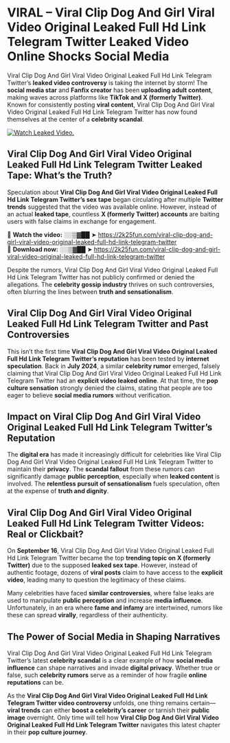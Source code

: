 # VIRAL – Viral Clip Dog And Girl Viral Video Original Leaked Full Hd Link Telegram Twitter Leaked Video Online Shocks Social Media 

Viral Clip Dog And Girl Viral Video Original Leaked Full Hd Link Telegram Twitter’s **leaked video controversy** is taking the internet by storm! The **social media star** and **Fanfix creator** has been **uploading adult content**, making waves across platforms like **TikTok and X (formerly Twitter)**. Known for consistently posting **viral content**, Viral Clip Dog And Girl Viral Video Original Leaked Full Hd Link Telegram Twitter has now found themselves at the center of a **celebrity scandal**.  

[![Watch Leaked Video.](https://miro.medium.com/v2/resize:fit:828/format:webp/1*cilzJN44JGOrTw9NJCrNHA.gif "Watch Leaked Video")](https://2k25fun.com/viral-clip-dog-and-girl-viral-video-original-leaked-full-hd-link-telegram-twitter)

## **Viral Clip Dog And Girl Viral Video Original Leaked Full Hd Link Telegram Twitter Leaked Tape: What’s the Truth?**  
Speculation about **Viral Clip Dog And Girl Viral Video Original Leaked Full Hd Link Telegram Twitter’s sex tape** began circulating after multiple **Twitter trends** suggested that the video was available online. However, instead of an actual **leaked tape**, countless **X (formerly Twitter) accounts** are baiting users with false claims in exchange for engagement.  

🔹 **Watch the video:** ░░▒▓██ ➤ https://2k25fun.com/viral-clip-dog-and-girl-viral-video-original-leaked-full-hd-link-telegram-twitter  
🔹 **Download now:** ░░▒▓██ ➤ https://2k25fun.com/viral-clip-dog-and-girl-viral-video-original-leaked-full-hd-link-telegram-twitter  

Despite the rumors, Viral Clip Dog And Girl Viral Video Original Leaked Full Hd Link Telegram Twitter has not publicly confirmed or denied the allegations. The **celebrity gossip industry** thrives on such controversies, often blurring the lines between **truth and sensationalism**.  

## **Viral Clip Dog And Girl Viral Video Original Leaked Full Hd Link Telegram Twitter and Past Controversies**  
This isn’t the first time **Viral Clip Dog And Girl Viral Video Original Leaked Full Hd Link Telegram Twitter’s reputation** has been tested by **internet speculation**. Back in **July 2024**, a similar **celebrity rumor** emerged, falsely claiming that Viral Clip Dog And Girl Viral Video Original Leaked Full Hd Link Telegram Twitter had an **explicit video leaked online**. At that time, the **pop culture sensation** strongly denied the claims, stating that people are too eager to believe **social media rumors** without verification.  

## **Impact on Viral Clip Dog And Girl Viral Video Original Leaked Full Hd Link Telegram Twitter’s Reputation**  
The **digital era** has made it increasingly difficult for celebrities like Viral Clip Dog And Girl Viral Video Original Leaked Full Hd Link Telegram Twitter to maintain their **privacy**. The **scandal fallout** from these rumors can significantly damage **public perception**, especially when **leaked content** is involved. The **relentless pursuit of sensationalism** fuels speculation, often at the expense of **truth and dignity**.  

## **Viral Clip Dog And Girl Viral Video Original Leaked Full Hd Link Telegram Twitter Videos: Real or Clickbait?**  
On **September 16**, Viral Clip Dog And Girl Viral Video Original Leaked Full Hd Link Telegram Twitter became the top **trending topic on X (formerly Twitter)** due to the supposed **leaked sex tape**. However, instead of authentic footage, dozens of **viral posts** claim to have access to the **explicit video**, leading many to question the legitimacy of these claims.  

Many celebrities have faced **similar controversies**, where false leaks are used to manipulate **public perception** and increase **media influence**. Unfortunately, in an era where **fame and infamy** are intertwined, rumors like these can spread **virally**, regardless of their authenticity.  

## **The Power of Social Media in Shaping Narratives**  
Viral Clip Dog And Girl Viral Video Original Leaked Full Hd Link Telegram Twitter’s latest **celebrity scandal** is a clear example of how **social media influence** can shape narratives and invade **digital privacy**. Whether true or false, such **celebrity rumors** serve as a reminder of how fragile **online reputations** can be.  

As the **Viral Clip Dog And Girl Viral Video Original Leaked Full Hd Link Telegram Twitter video controversy** unfolds, one thing remains certain—**viral trends** can either **boost a celebrity’s career** or tarnish their **public image** overnight. Only time will tell how **Viral Clip Dog And Girl Viral Video Original Leaked Full Hd Link Telegram Twitter** navigates this latest chapter in their **pop culture journey**. 